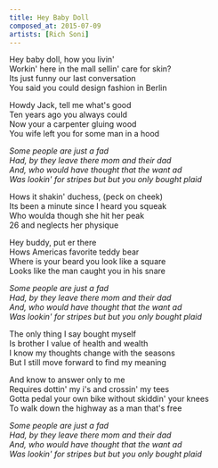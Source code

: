 ```yaml
---
title: Hey Baby Doll
composed_at: 2015-07-09
artists: [Rich Soni]
---
```


Hey baby doll, how you livin'  
Workin' here in the mall sellin' care for skin?  
Its just funny our last conversation  
You said you could design fashion in Berlin  

Howdy Jack, tell me what's good  
Ten years ago you always could  
Now your a carpenter gluing wood  
You wife left you for some man in a hood  

*Some people are just a fad*  
*Had, by they leave there mom and their dad*  
*And, who would have thought that the want ad*  
*Was lookin' for stripes but but you only bought plaid*  

Hows it shakin' duchess, (peck on cheek)  
Its been a minute since I heard you squeak  
Who woulda though she hit her peak  
26 and neglects her physique  

Hey buddy, put er there  
Hows Americas favorite teddy bear  
Where is your beard you look like a square  
Looks like the man caught you in his snare  

*Some people are just a fad*  
*Had, by they leave there mom and their dad*  
*And, who would have thought that the want ad*  
*Was lookin' for stripes but but you only bought plaid*  

The only thing I say bought myself  
Is brother I value of health and wealth  
I know my thoughts change with the seasons  
But I still move forward to find my meaning  

And know to answer only to me  
Requires dottin' my i's and crossin' my tees  
Gotta pedal your own bike without skiddin' your knees  
To walk down the highway as a man that's free  

*Some people are just a fad*  
*Had, by they leave there mom and their dad*  
*And, who would have thought that the want ad*  
*Was lookin' for stripes but but you only bought plaid*  

